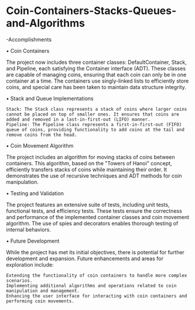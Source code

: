 # Coin-Containers-Stacks-Queues-and-Algorithms

-Accomplishments

• Coin Containers

The project now includes three container classes: DefaultContainer, Stack, and Pipeline, each satisfying the Container interface (ADT). These classes are capable of managing coins, ensuring that each coin can only be in one container at a time. The containers use singly-linked lists to efficiently store coins, and special care has been taken to maintain data structure integrity.

• Stack and Queue Implementations

    Stack: The Stack class represents a stack of coins where larger coins cannot be placed on top of smaller ones. It ensures that coins are added and removed in a last-in-first-out (LIFO) manner.
    Pipeline: The Pipeline class represents a first-in-first-out (FIFO) queue of coins, providing functionality to add coins at the tail and remove coins from the head.

• Coin Movement Algorithm

The project includes an algorithm for moving stacks of coins between containers. This algorithm, based on the "Towers of Hanoi" concept, efficiently transfers stacks of coins while maintaining their order. It demonstrates the use of recursive techniques and ADT methods for coin manipulation.

• Testing and Validation

The project features an extensive suite of tests, including unit tests, functional tests, and efficiency tests. These tests ensure the correctness and performance of the implemented container classes and coin movement algorithm. The use of spies and decorators enables thorough testing of internal behaviors.

• Future Development

While the project has met its initial objectives, there is potential for further development and expansion. Future enhancements and areas for exploration include:

    Extending the functionality of coin containers to handle more complex scenarios.
    Implementing additional algorithms and operations related to coin manipulation and management.
    Enhancing the user interface for interacting with coin containers and performing coin movements.
